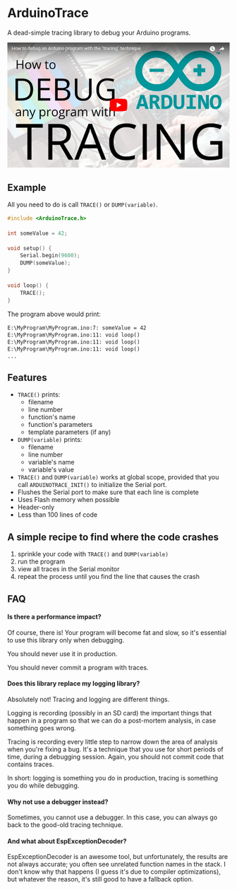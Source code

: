 ArduinoTrace
============

A dead-simple tracing library to debug your Arduino programs.

[![Youtube video: How to debug any Arduino program with tracing](video-thumbnail.png)](https://youtu.be/JHMpszgzWSg)

## Example

All you need to do is call `TRACE()` or `DUMP(variable)`.

```c++
#include <ArduinoTrace.h>

int someValue = 42;

void setup() {
    Serial.begin(9600);
    DUMP(someValue);
}

void loop() {
    TRACE();
}
```

The program above would print:

```text
E:\MyProgram\MyProgram.ino:7: someValue = 42
E:\MyProgram\MyProgram.ino:11: void loop()
E:\MyProgram\MyProgram.ino:11: void loop()
E:\MyProgram\MyProgram.ino:11: void loop()
...
```

## Features

* `TRACE()` prints:
    - filename
    - line number
    - function's name
    - function's parameters
    - template parameters (if any)
* `DUMP(variable)` prints:
    - filename
    - line number
    - variable's name
    - variable's value
* `TRACE()` and `DUMP(variable)` works at global scope, provided that you call `ARDUINOTRACE_INIT()` to initialize the Serial port.
* Flushes the Serial port to make sure that each line is complete
* Uses Flash memory when possible
* Header-only
* Less than 100 lines of code

## A simple recipe to find where the code crashes

1. sprinkle your code with `TRACE()` and `DUMP(variable)`
2. run the program
3. view all traces in the Serial monitor
4. repeat the process until you find the line that causes the crash

## FAQ

#### Is there a performance impact?

Of course, there is! Your program will become fat and slow, so it's essential to use this 
library only when debugging.

You should never use it in production.

You should never commit a program with traces.

#### Does this library replace my logging library?

Absolutely not! Tracing and logging are different things.

Logging is recording (possibly in an SD card) the important things that happen in a program so that we can do a post-mortem analysis, in case something goes wrong.

Tracing is recording every little step to narrow down the area of analysis when you're
fixing a bug. It's a technique that you use for short periods of time, during a debugging session.
Again, you should not commit code that contains traces.

In short: logging is something you do in production, tracing is something you do while debugging.

#### Why not use a debugger instead?

Sometimes, you cannot use a debugger.
In this case, you can always go back to the good-old tracing technique.

#### And what about EspExceptionDecoder?

EspExceptionDecoder is an awesome tool, but unfortunately, the results are not always accurate; you
often see unrelated function names in the stack.
I don't know why that happens (I guess it's due to compiler optimizations), but whatever the reason, it's still good to have a fallback option.
